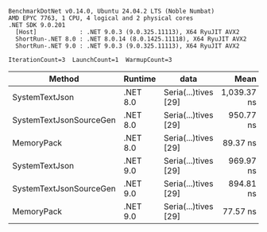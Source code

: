 ```

BenchmarkDotNet v0.14.0, Ubuntu 24.04.2 LTS (Noble Numbat)
AMD EPYC 7763, 1 CPU, 4 logical and 2 physical cores
.NET SDK 9.0.201
  [Host]            : .NET 9.0.3 (9.0.325.11113), X64 RyuJIT AVX2
  ShortRun-.NET 8.0 : .NET 8.0.14 (8.0.1425.11118), X64 RyuJIT AVX2
  ShortRun-.NET 9.0 : .NET 9.0.3 (9.0.325.11113), X64 RyuJIT AVX2

IterationCount=3  LaunchCount=1  WarmupCount=3  

```
| Method                  | Runtime  | data                 | Mean        | Error     | StdDev   | Min         | Max         | Gen0   | Allocated |
|------------------------ |--------- |--------------------- |------------:|----------:|---------:|------------:|------------:|-------:|----------:|
| SystemTextJson          | .NET 8.0 | Seria(...)tives [29] | 1,039.37 ns | 13.267 ns | 0.727 ns | 1,038.54 ns | 1,039.92 ns | 0.0267 |     464 B |
| SystemTextJsonSourceGen | .NET 8.0 | Seria(...)tives [29] |   950.77 ns | 38.418 ns | 2.106 ns |   948.36 ns |   952.22 ns | 0.0324 |     568 B |
| MemoryPack              | .NET 8.0 | Seria(...)tives [29] |    89.37 ns | 11.813 ns | 0.648 ns |    88.82 ns |    90.08 ns | 0.0072 |     120 B |
| SystemTextJson          | .NET 9.0 | Seria(...)tives [29] |   969.97 ns | 88.267 ns | 4.838 ns |   966.30 ns |   975.45 ns | 0.0267 |     464 B |
| SystemTextJsonSourceGen | .NET 9.0 | Seria(...)tives [29] |   894.81 ns | 69.779 ns | 3.825 ns |   892.36 ns |   899.22 ns | 0.0334 |     568 B |
| MemoryPack              | .NET 9.0 | Seria(...)tives [29] |    77.57 ns |  4.210 ns | 0.231 ns |    77.39 ns |    77.83 ns | 0.0072 |     120 B |
